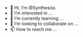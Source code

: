 - 👋 Hi, I’m @Synthesiss
- 👀 I’m interested in ...
- 🌱 I’m currently learning ...
- 💞️ I’m looking to collaborate on ...
- 📫 How to reach me ...

<!---
Synthesiss/Synthesiss is a ✨ special ✨ repository because its `README.md` (this file) appears on your GitHub profile.
You can click the Preview link to take a look at your changes.
--->
